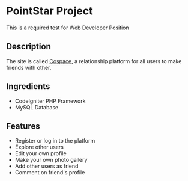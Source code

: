 # PointStar Project
This is a required test for Web Developer Position

## Description
The site is called [Cospace](https://cospace.000webhostapp.com/), a relationship platform for all users to make friends with other.

## Ingredients
* CodeIgniter PHP Framework
* MySQL Database

## Features
* Register or log in to the platform
* Explore other users
* Edit your own profile
* Make your own photo gallery
* Add other users as friend
* Comment on friend's profile
